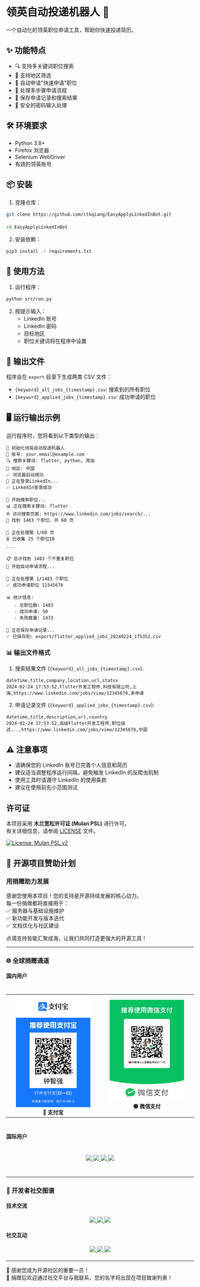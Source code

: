# 领英自动投递机器人 🤖

一个自动化的领英职位申请工具，帮助你快速投递简历。

## ✨ 功能特点

- 🔍 支持多关键词职位搜索
- 📍 支持地区筛选
- 🚀 自动申请"快速申请"职位
- 📝 处理多步骤申请流程
- 💾 保存申请记录和搜索结果
- 🔐 安全的密码输入处理

## 🛠 环境要求

- Python 3.8+
- Firefox 浏览器
- Selenium WebDriver
- 有效的领英账号

## 📦 安装

1. 克隆仓库：
```bash
git clone https://github.com/ctkqiang/EasyApplyLinkedInBot.git

cd EasyApplyLinkedInBot
````

2. 安装依赖：

```bash
pip3 install -r requirements.txt
```

## 🚀 使用方法

1. 运行程序：

```bash
python src/run.py
```

2. 按提示输入：
   - LinkedIn 账号
   - LinkedIn 密码
   - 目标地区
   - 职位关键词将在程序中设置

## 📁 输出文件

程序会在 `export` 目录下生成两类 CSV 文件：

- `{keyword}_all_jobs_{timestamp}.csv`: 搜索到的所有职位
- `{keyword}_applied_jobs_{timestamp}.csv`: 成功申请的职位

## 🖥 运行输出示例

运行程序时，您将看到以下类型的输出：

```plaintext
🤖 初始化领英自动投递机器人
👤 账号: your.email@example.com
🔍 搜索关键词: flutter, python, 爬虫
📍 地区: 中国
✅ 浏览器启动成功
🔐 正在登录LinkedIn...
✅ LinkedIn登录成功

🚀 开始搜索职位...
📊 正在搜索关键词: flutter
🌐 访问搜索页面: https://www.linkedin.com/jobs/search/...
📑 找到 1483 个职位，共 60 页

📄 正在处理第 1/60 页
⏳ 已收集 25 个职位ID
...

📋 总计找到 1483 个不重复职位
🤖 开始自动申请流程...

💼 正在处理第 1/1483 个职位
✅ 成功申请职位 12345678

📊 统计信息:
   - 总职位数: 1483
   - 成功申请: 50
   - 失败数量: 1433

💾 正在保存申请记录...
✅ 已保存到: export/flutter_applied_jobs_20240224_175352.csv
```

### 📊 输出文件格式

1. 搜索结果文件 (`{keyword}_all_jobs_{timestamp}.csv`):

```csv
datetime,title,company,location,url,status
2024-02-24 17:53:52,Flutter开发工程师,科技有限公司,上海,https://www.linkedin.com/jobs/view/12345678,未申请
```

2. 申请记录文件 (`{keyword}_applied_jobs_{timestamp}.csv`):

```csv
datetime,title,description,url,country
2024-02-24 17:53:52,高级Flutter开发工程师,职位描述...,https://www.linkedin.com/jobs/view/12345678,中国
```


## ⚠️ 注意事项

- 请确保您的 LinkedIn 账号已完善个人信息和简历
- 建议适当调整程序运行间隔，避免触发 LinkedIn 的反爬虫机制
- 使用工具时请遵守 LinkedIn 的使用条款
- 建议在使用前先小范围测试

## 许可证

本项目采用 **木兰宽松许可证 (Mulan PSL)** 进行许可。  
有关详细信息，请参阅 [LICENSE](LICENSE) 文件。

[![License: Mulan PSL v2](https://img.shields.io/badge/License-Mulan%20PSL%202-blue.svg)](http://license.coscl.org.cn/MulanPSL2)

## 🌟 开源项目赞助计划

### 用捐赠助力发展

感谢您使用本项目！您的支持是开源持续发展的核心动力。  
每一份捐赠都将直接用于：  
✅ 服务器与基础设施维护  
✅ 新功能开发与版本迭代  
✅ 文档优化与社区建设

点滴支持皆能汇聚成海，让我们共同打造更强大的开源工具！

---

### 🌐 全球捐赠通道

#### 国内用户

<div align="center" style="margin: 40px 0">

<div align="center">
<table>
<tr>
<td align="center" width="300">
<img src="https://github.com/ctkqiang/ctkqiang/blob/main/assets/IMG_9863.jpg?raw=true" width="200" />
<br />
<strong>🔵 支付宝</strong>
</td>
<td align="center" width="300">
<img src="https://github.com/ctkqiang/ctkqiang/blob/main/assets/IMG_9859.JPG?raw=true" width="200" />
<br />
<strong>🟢 微信支付</strong>
</td>
</tr>
</table>
</div>
</div>

#### 国际用户

<div align="center" style="margin: 40px 0">
  <a href="https://qr.alipay.com/fkx19369scgxdrkv8mxso92" target="_blank">
    <img src="https://img.shields.io/badge/Alipay-全球支付-00A1E9?style=flat-square&logo=alipay&logoColor=white&labelColor=008CD7">
  </a>
  
  <a href="https://ko-fi.com/F1F5VCZJU" target="_blank">
    <img src="https://img.shields.io/badge/Ko--fi-买杯咖啡-FF5E5B?style=flat-square&logo=ko-fi&logoColor=white">
  </a>
  
  <a href="https://www.paypal.com/paypalme/ctkqiang" target="_blank">
    <img src="https://img.shields.io/badge/PayPal-安全支付-00457C?style=flat-square&logo=paypal&logoColor=white">
  </a>
  
  <a href="https://donate.stripe.com/00gg2nefu6TK1LqeUY" target="_blank">
    <img src="https://img.shields.io/badge/Stripe-企业级支付-626CD9?style=flat-square&logo=stripe&logoColor=white">
  </a>
</div>

---

### 📌 开发者社交图谱

#### 技术交流

<div align="center" style="margin: 20px 0">
  <a href="https://github.com/ctkqiang" target="_blank">
    <img src="https://img.shields.io/badge/GitHub-开源仓库-181717?style=for-the-badge&logo=github">
  </a>
  
  <a href="https://stackoverflow.com/users/10758321/%e9%92%9f%e6%99%ba%e5%bc%ba" target="_blank">
    <img src="https://img.shields.io/badge/Stack_Overflow-技术问答-F58025?style=for-the-badge&logo=stackoverflow">
  </a>
  
  <a href="https://www.linkedin.com/in/ctkqiang/" target="_blank">
    <img src="https://img.shields.io/badge/LinkedIn-职业网络-0A66C2?style=for-the-badge&logo=linkedin">
  </a>
</div>

#### 社交互动

<div align="center" style="margin: 20px 0">
  <a href="https://www.instagram.com/ctkqiang" target="_blank">
    <img src="https://img.shields.io/badge/Instagram-生活瞬间-E4405F?style=for-the-badge&logo=instagram">
  </a>
  
  <a href="https://twitch.tv/ctkqiang" target="_blank">
    <img src="https://img.shields.io/badge/Twitch-技术直播-9146FF?style=for-the-badge&logo=twitch">
  </a>
  
  <a href="https://github.com/ctkqiang/ctkqiang/blob/main/assets/IMG_9245.JPG?raw=true" target="_blank">
    <img src="https://img.shields.io/badge/微信公众号-钟智强-07C160?style=for-the-badge&logo=wechat">
  </a>
</div>

---

🙌 感谢您成为开源社区的重要一员！  
💬 捐赠后欢迎通过社交平台与我联系，您的名字将出现在项目致谢列表！
